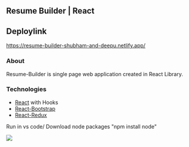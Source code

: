 ## Resume Builder | React

## Deploylink
https://resume-builder-shubham-and-deepu.netlify.app/

### About

Resume-Builder is single page web application created in React Library.

### Technologies

- [React](https://reactjs.org/) with Hooks
- [React-Bootstrap](https://react-bootstrap.github.io/)
- [React-Redux](https://react-redux.js.org/)

Run in vs code/ Download node packages
"npm install node"



![](https://visitor-badge.glitch.me/badge?page_id=Yagnik-Gohil.Resume-Builder)
